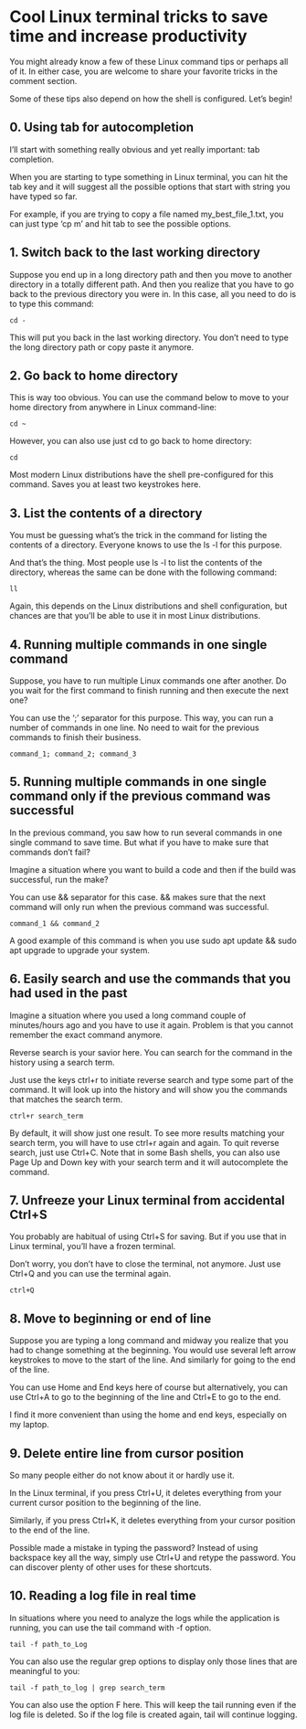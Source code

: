 
# Cool Linux terminal tricks to save time and increase productivity

You might already know a few of these Linux command tips or perhaps all of it. In either case, you are welcome to share your favorite tricks in the comment section.

Some of these tips also depend on how the shell is configured. Let’s begin!

## 0. Using tab for autocompletion

I’ll start with something really obvious and yet really important: tab completion.

When you are starting to type something in Linux terminal, you can hit the tab key and it will suggest all the possible options that start with string you have typed so far.

For example, if you are trying to copy a file named my_best_file_1.txt, you can just type ‘cp m’ and hit tab to see the possible options.

## 1. Switch back to the last working directory

Suppose you end up in a long directory path and then you move to another directory in a totally different path. And then you realize that you have to go back to the previous directory you were in. In this case, all you need to do is to type this command:
```
cd -
```

This will put you back in the last working directory. You don’t need to type the long directory path or copy paste it anymore.

## 2. Go back to home directory

This is way too obvious. You can use the command below to move to your home directory from anywhere in Linux command-line:
```
cd ~
```
However, you can also use just cd to go back to home directory:
```
cd
```
Most modern Linux distributions have the shell pre-configured for this command. Saves you at least two keystrokes here.

## 3. List the contents of a directory

You must be guessing what’s the trick in the command for listing the contents of a directory. Everyone knows to use the ls -l for this purpose.

And that’s the thing. Most people use ls -l to list the contents of the directory, whereas the same can be done with the following command:
```
ll
```
Again, this depends on the Linux distributions and shell configuration, but chances are that you’ll be able to use it in most Linux distributions.

## 4. Running multiple commands in one single command

Suppose, you have to run multiple Linux commands one after another. Do you wait for the first command to finish running and then execute the next one?

You can use the ‘;’ separator for this purpose. This way, you can run a number of commands in one line. No need to wait for the previous commands to finish their business.
```
command_1; command_2; command_3
```

## 5. Running multiple commands in one single command only if the previous command was successful

In the previous command, you saw how to run several commands in one single command to save time. But what if you have to make sure that commands don’t fail?

Imagine a situation where you want to build a code and then if the build was successful, run the make?

You can use && separator for this case. && makes sure that the next command will only run when the previous command was successful.
```
command_1 && command_2
```
A good example of this command is when you use sudo apt update && sudo apt upgrade to upgrade your system.

## 6. Easily search and use the commands that you had used in the past

Imagine a situation where you used a long command couple of minutes/hours ago and you have to use it again. Problem is that you cannot remember the exact command anymore.

Reverse search is your savior here. You can search for the command in the history using a search term.

Just use the keys ctrl+r to initiate reverse search and type some part of the command. It will look up into the history and will show you the commands that matches the search term.
```
ctrl+r search_term
```
By default, it will show just one result. To see more results matching your search term, you will have to use ctrl+r again and again. To quit reverse search, just use Ctrl+C.
Note that in some Bash shells, you can also use Page Up and Down key with your search term and it will autocomplete the command.

## 7. Unfreeze your Linux terminal from accidental Ctrl+S

You probably are habitual of using Ctrl+S for saving. But if you use that in Linux terminal, you’ll have a frozen terminal.

Don’t worry, you don’t have to close the terminal, not anymore. Just use Ctrl+Q and you can use the terminal again.
```
ctrl+Q
```

## 8. Move to beginning or end of line

Suppose you are typing a long command and midway you realize that you had to change something at the beginning. You would use several left arrow keystrokes to move to the start of the line. And similarly for going to the end of the line.

You can use Home and End keys here of course but alternatively, you can use Ctrl+A to go to the beginning of the line and Ctrl+E to go to the end.

I find it more convenient than using the home and end keys, especially on my laptop.


## 9. Delete entire line from cursor position

So many people either do not know about it or hardly use it.

In the Linux terminal, if you press Ctrl+U, it deletes everything from your current cursor position to the beginning of the line.

Similarly, if you press Ctrl+K, it deletes everything from your cursor position to the end of the line.

Possible made a mistake in typing the password? Instead of using backspace key all the way, simply use Ctrl+U and retype the password. You can discover plenty of other uses for these shortcuts.

## 10. Reading a log file in real time

In situations where you need to analyze the logs while the application is running, you can use the tail command with -f option.
```
tail -f path_to_Log
```
You can also use the regular grep options to display only those lines that are meaningful to you:
```
tail -f path_to_log | grep search_term
```
You can also use the option F here. This will keep the tail running even if the log file is deleted. So if the log file is created again, tail will continue logging.


